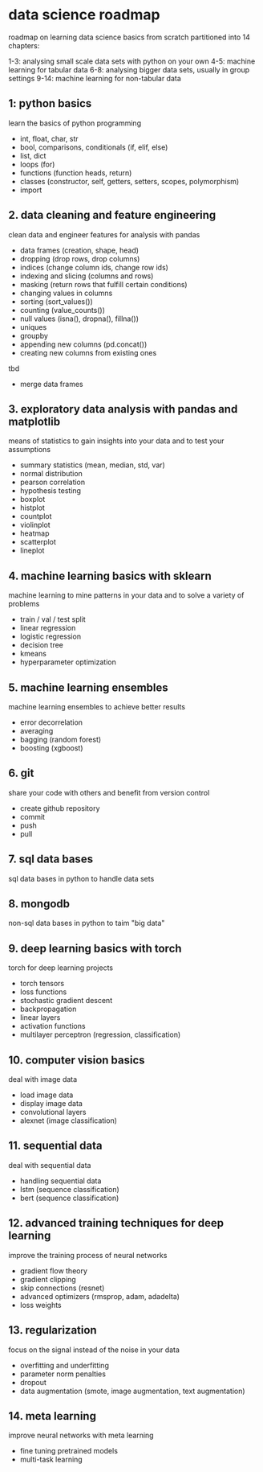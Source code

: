 # data science roadmap
roadmap on learning data science basics from scratch partitioned into 14 chapters:

1-3: analysing small scale data sets with python on your own
4-5: machine learning for tabular data
6-8: analysing bigger data sets, usually in group settings
9-14: machine learning for non-tabular data

## 1: python basics
learn the basics of python programming

- int, float, char, str
- bool, comparisons, conditionals (if, elif, else)
- list, dict
- loops (for)
- functions (function heads, return)
- classes (constructor, self, getters, setters, scopes, polymorphism)
- import

## 2. data cleaning and feature engineering
clean data and engineer features for analysis with pandas 

- data frames (creation, shape, head)
- dropping (drop rows, drop columns)
- indices (change column ids, change row ids)
- indexing and slicing (columns and rows)
- masking (return rows that fulfill certain conditions)
- changing values in columns
- sorting (sort_values())
- counting (value_counts())
- null values (isna(), dropna(), fillna())
- uniques
- groupby
- appending new columns (pd.concat())
- creating new columns from existing ones 

tbd 
- merge data frames

## 3. exploratory data analysis with pandas and matplotlib
means of statistics to gain insights into your data and to test your assumptions

- summary statistics (mean, median, std, var)
- normal distribution
- pearson correlation
- hypothesis testing
- boxplot
- histplot
- countplot
- violinplot
- heatmap
- scatterplot
- lineplot

## 4. machine learning basics with sklearn
machine learning to mine patterns in your data and to solve a variety of problems

- train / val / test split
- linear regression
- logistic regression
- decision tree
- kmeans
- hyperparameter optimization

## 5. machine learning ensembles
machine learning ensembles to achieve better results

- error decorrelation
- averaging
- bagging (random forest)
- boosting (xgboost)

## 6. git
share your code with others and benefit from version control

- create github repository
- commit
- push
- pull

## 7. sql data bases
sql data bases in python to handle data sets

## 8. mongodb
non-sql data bases in python to taim "big data"

## 9. deep learning basics with torch
torch for deep learning projects

- torch tensors
- loss functions
- stochastic gradient descent
- backpropagation
- linear layers
- activation functions
- multilayer perceptron (regression, classification)

## 10. computer vision basics
deal with image data 

- load image data
- display image data 
- convolutional layers
- alexnet (image classification)

## 11. sequential data
deal with sequential data 

- handling sequential data
- lstm (sequence classification)
- bert (sequence classification)

## 12. advanced training techniques for deep learning
improve the training process of neural networks

- gradient flow theory 
- gradient clipping
- skip connections (resnet)
- advanced optimizers (rmsprop, adam, adadelta)
- loss weights

## 13. regularization
focus on the signal instead of the noise in your data

- overfitting and underfitting
- parameter norm penalties
- dropout
- data augmentation (smote, image augmentation, text augmentation)

## 14. meta learning
improve neural networks with meta learning

- fine tuning pretrained models
- multi-task learning
